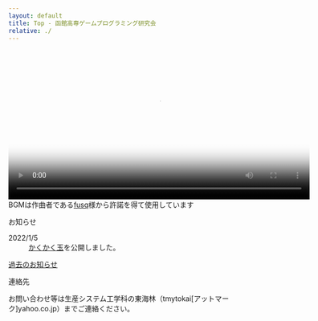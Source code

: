```yaml
---
layout: default
title: Top - 函館高専ゲームプログラミング研究会
relative: ./
---
```


<div class="top_image">
<video playsinline controls loop width="600" poster="./img/top20200916.png">
<source src="./img/top20200916.mp4" type="video/mp4">
</video>
<br>
BGMは作曲者である<a href="https://soundcloud.com/fusq/perfume">fusq</a>様から許諾を得て使用しています
</div>

<div class="content">
<div class="main">

<p class="title">
お知らせ
</p>

<dl>

<dt>2022/1/5</dt>
<dd>
<a href="./game/kakukakudama/">かくかく玉</a>を公開しました。
</dd>

</dl>

<p>
<a href="./old.html">過去のお知らせ</a>
</p>

<p class="title">
連絡先
</p>

<p>
お問い合わせ等は生産システム工学科の東海林（tmytokai[アットマーク]yahoo.co.jp）までご連絡ください。
</p>

</div>
</div>
